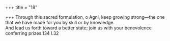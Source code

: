 +++
title = "18"

+++
Through this sacred formulation, o Agni, keep growing strong—the one  that we have made for you by skill or by knowledge.  
And lead us forth toward a better state; join us with your benevolence  conferring prizes.134 I.32  